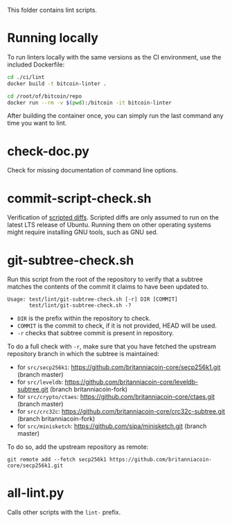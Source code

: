 This folder contains lint scripts.

Running locally
===============

To run linters locally with the same versions as the CI environment, use the included
Dockerfile:

```sh
cd ./ci/lint
docker build -t bitcoin-linter .

cd /root/of/bitcoin/repo
docker run --rm -v $(pwd):/bitcoin -it bitcoin-linter
```

After building the container once, you can simply run the last command any time you
want to lint.


check-doc.py
============
Check for missing documentation of command line options.

commit-script-check.sh
======================
Verification of [scripted diffs](/doc/developer-notes.md#scripted-diffs).
Scripted diffs are only assumed to run on the latest LTS release of Ubuntu. Running them on other operating systems
might require installing GNU tools, such as GNU sed.

git-subtree-check.sh
====================
Run this script from the root of the repository to verify that a subtree matches the contents of
the commit it claims to have been updated to.

```
Usage: test/lint/git-subtree-check.sh [-r] DIR [COMMIT]
       test/lint/git-subtree-check.sh -?
```

- `DIR` is the prefix within the repository to check.
- `COMMIT` is the commit to check, if it is not provided, HEAD will be used.
- `-r` checks that subtree commit is present in repository.

To do a full check with `-r`, make sure that you have fetched the upstream repository branch in which the subtree is
maintained:
* for `src/secp256k1`: https://github.com/britanniacoin-core/secp256k1.git (branch master)
* for `src/leveldb`: https://github.com/britanniacoin-core/leveldb-subtree.git (branch britanniacoin-fork)
* for `src/crypto/ctaes`: https://github.com/britanniacoin-core/ctaes.git (branch master)
* for `src/crc32c`: https://github.com/britanniacoin-core/crc32c-subtree.git (branch britanniacoin-fork)
* for `src/minisketch`: https://github.com/sipa/minisketch.git (branch master)

To do so, add the upstream repository as remote:

```
git remote add --fetch secp256k1 https://github.com/britanniacoin-core/secp256k1.git
```

all-lint.py
===========
Calls other scripts with the `lint-` prefix.
